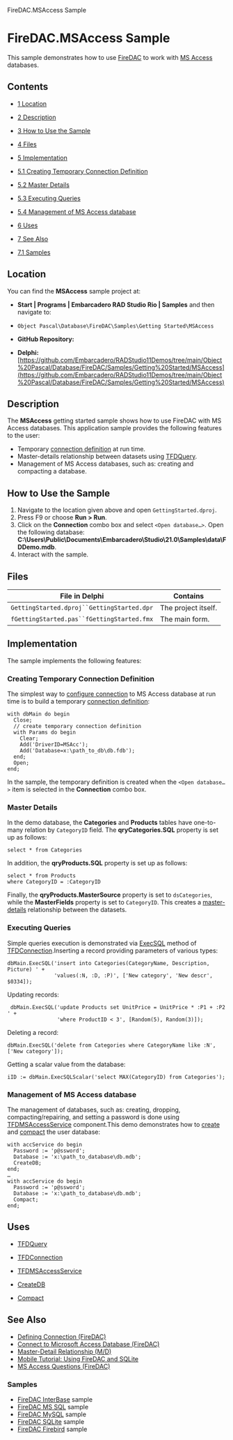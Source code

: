 FireDAC.MSAccess Sample[]()
# FireDAC.MSAccess Sample 


This sample demonstrates how to use [FireDAC](http://docwiki.embarcadero.com/RADStudio/en/FireDAC) to work with [MS Access](http://en.wikipedia.org/wiki/Microsoft_Access) databases.
## Contents



* [1 Location](#Location)
* [2 Description](#Description)
* [3 How to Use the Sample](#How_to_Use_the_Sample)
* [4 Files](#Files)
* [5 Implementation](#Implementation)

* [5.1 Creating Temporary Connection Definition](#Creating_Temporary_Connection_Definition)
* [5.2 Master Details](#Master_Details)
* [5.3 Executing Queries](#Executing_Queries)
* [5.4 Management of MS Access database](#Management_of_MS_Access_database)

* [6 Uses](#Uses)
* [7 See Also](#See_Also)

* [7.1 Samples](#Samples)


## Location 

You can find the **MSAccess** sample project at:
* **Start | Programs | Embarcadero RAD Studio Rio | Samples** and then navigate to:

* `Object Pascal\Database\FireDAC\Samples\Getting Started\MSAccess`

* **GitHub Repository:**

* **Delphi:**[https://github.com/Embarcadero/RADStudio11Demos/tree/main/Object%20Pascal/Database/FireDAC/Samples/Getting%20Started/MSAccess](https://github.com/Embarcadero/RADStudio11Demos/tree/main/Object%20Pascal/Database/FireDAC/Samples/Getting%20Started/MSAccess)

## Description 

The **MSAccess** getting started sample shows how to use FireDAC with MS Access databases. This application sample provides the following features to the user:
*  Temporary [connection definition](http://docwiki.embarcadero.com/RADStudio/en/Defining_Connection_(FireDAC)) at run time.
*  Master-details relationship between datasets using [TFDQuery](http://docwiki.embarcadero.com/Libraries/en/FireDAC.Comp.Client.TFDQuery).
*  Management of MS Access databases, such as: creating and compacting a database.

## How to Use the Sample 


1.  Navigate to the location given above and open `GettingStarted.dproj`.
2.  Press F9 or choose **Run > Run**.
3.  Click on the **Connection** combo box and select `<Open database…>`. Open the following database: **C:\Users\Public\Documents\Embarcadero\Studio\21.0\Samples\data\FDDemo.mdb**.
4.  Interact with the sample.

## Files 



| File in Delphi                           | Contains          |
|------------------------------------------|-------------------|
|`GettingStarted.dproj``GettingStarted.dpr`|The project itself.|
|`fGettingStarted.pas``fGettingStarted.fmx`|The main form.     |


## Implementation 

The sample implements the following features:
### Creating Temporary Connection Definition 

The simplest way to [configure connection](http://docwiki.embarcadero.com/RADStudio/en/Connect_to_Microsoft_Access_Database_(FireDAC)) to MS Access database at run time is to build a temporary [connection definition](http://docwiki.embarcadero.com/RADStudio/en/Defining_Connection_(FireDAC)):
```
with dbMain do begin
  Close;
  // create temporary connection definition
  with Params do begin
    Clear;
    Add('DriverID=MSAcc');
    Add('Database=x:\path_to_db\db.fdb');
  end;
  Open;
end;

```


In the sample, the temporary definition is created when the `<Open database…>` item is selected in the **Connection** combo box.
### Master Details 

In the demo database, the **Categories** and **Products** tables have one-to-many relation by `CategoryID` field. The **qryCategories.SQL** property is set up as follows:
```
select * from Categories

```


In addition, the **qryProducts.SQL** property is set up as follows:
```
select * from Products
where CategoryID = :CategoryID

```


Finally, the **qryProducts.MasterSource** property is set to `dsCategories`, while the **MasterFields** property is set to `CategoryID`. This creates a [master-details](http://docwiki.embarcadero.com/RADStudio/en/Master-Detail_Relationship_(M/D)) relationship between the datasets.
### Executing Queries 

Simple queries execution is demonstrated via [ExecSQL](http://docwiki.embarcadero.com/RADStudio/en/Executing_Commands_(FireDAC)) method of [TFDConnection](http://docwiki.embarcadero.com/Libraries/en/FireDAC.Comp.Client.TFDConnection).Inserting a record providing parameters of various types:

```
dbMain.ExecSQL('insert into Categories(CategoryName, Description, Picture) ' +
               'values(:N, :D, :P)', ['New category', 'New descr', $0334]);

```


Updating records:
```
 dbMain.ExecSQL('update Products set UnitPrice = UnitPrice * :P1 + :P2 ' +
                'where ProductID < 3', [Random(5), Random(3)]);

```


Deleting a record:
```
dbMain.ExecSQL('delete from Categories where CategoryName like :N', ['New category']);

```


Getting a scalar value from the database:
```
iID := dbMain.ExecSQLScalar('select MAX(CategoryID) from Categories');

```



### Management of MS Access database 

The management of databases, such as: creating, dropping, compacting/repairing, and setting a password is done using [TFDMSAccessService](http://docwiki.embarcadero.com/Libraries/en/FireDAC.Phys.MSAcc.TFDMSAccessService) component.This demo demonstrates how to [create](http://docwiki.embarcadero.com/Libraries/en/FireDAC.Phys.MSAcc.TFDMSAccessService.CreateDB) and [compact](http://docwiki.embarcadero.com/Libraries/en/FireDAC.Phys.MSAcc.TFDMSAccessService.Compact) the user database:

```
with accService do begin
  Password := 'p@ssword';
  Database := 'x:\path_to_database\db.mdb';
  CreateDB;
end;
…
with accService do begin
  Password := 'p@ssword';
  Database := 'x:\path_to_database\db.mdb';
  Compact;
end;

```



## Uses 


* [TFDQuery](http://docwiki.embarcadero.com/Libraries/en/FireDAC.Comp.Client.TFDQuery)
* [TFDConnection](http://docwiki.embarcadero.com/Libraries/en/FireDAC.Comp.Client.TFDConnection)
* [TFDMSAccessService](http://docwiki.embarcadero.com/Libraries/en/FireDAC.Phys.MSAcc.TFDMSAccessService)

* [CreateDB](http://docwiki.embarcadero.com/Libraries/en/FireDAC.Phys.MSAcc.TFDMSAccessService.CreateDB)
* [Compact](http://docwiki.embarcadero.com/Libraries/en/FireDAC.Phys.MSAcc.TFDMSAccessService.Compact)

## See Also 


* [Defining Connection (FireDAC)](http://docwiki.embarcadero.com/RADStudio/en/Defining_Connection_(FireDAC))
* [Connect to Microsoft Access Database (FireDAC)](http://docwiki.embarcadero.com/RADStudio/en/Connect_to_Microsoft_Access_Database_(FireDAC))
* [Master-Detail Relationship (M/D)](http://docwiki.embarcadero.com/RADStudio/en/Master-Detail_Relationship_(M/D))
* [Mobile Tutorial: Using FireDAC and SQLite](http://docwiki.embarcadero.com/RADStudio/en/Mobile_Tutorial:_Using_FireDAC_and_SQLite_(iOS_and_Android))
* [MS Access Questions (FireDAC)](http://docwiki.embarcadero.com/RADStudio/en/MS_Access_Questions_(FireDAC))

### Samples 


* [FireDAC InterBase](http://docwiki.embarcadero.com/CodeExamples/en/FireDAC.InterBase_Sample) sample
* [FireDAC MS SQL](http://docwiki.embarcadero.com/CodeExamples/en/FireDAC.MSSQL_Sample) sample
* [FireDAC MySQL](http://docwiki.embarcadero.com/CodeExamples/en/FireDAC.MySQL_Sample) sample
* [FireDAC SQLite](http://docwiki.embarcadero.com/CodeExamples/en/FireDAC.SQLite_Sample) sample
* [FireDAC Firebird](http://docwiki.embarcadero.com/CodeExamples/en/FireDAC.Firebird_Sample) sample





